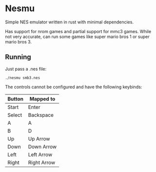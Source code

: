 # Nesmu
Simple NES emulator written in rust with minimal dependencies.

Has support for nrom games and partial support for mmc3 games.
While not very accurate, can run some games like super mario bros 1 or super mario bros 3.

## Running
Just pass a .nes file:
```
./nesmu smb3.nes
```

The controls cannot be configured and have the following keybinds:


 Button        | Mapped to
 --------------|-------------
 Start         | Enter
 Select        | Backspace
 A             | A
 B             | D
 Up            | Up Arrow
 Down          | Down Arrow
 Left          | Left Arrow
 Right         | Right Arrow